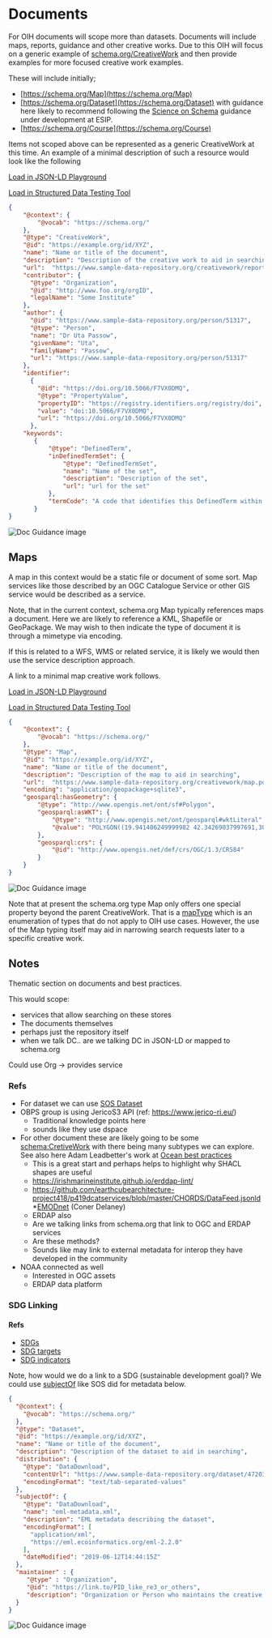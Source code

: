 # Documents

For OIH documents will scope more than datasets.   Documents will include maps, reports,
guidance and other creative works.  Due to this OIH will focus on a generic example
of [schema.org/CreativeWork](https://schema.org/CreativeWork) and then provide examples
for more focused creative work examples.

These will include initially;

* [https://schema.org/Map](https://schema.org/Map)
* [https://schema.org/Dataset](https://schema.org/Dataset) with guidance here likely to
  recommend following the [Science on Schema](https://science-on-schema.org) guidance under
  development at ESIP.
* [https://schema.org/Course](https://schema.org/Course)
  
Items not scoped above can be represented as a generic CreativeWork at this time. 
An example of a minimal description of such a resource would look like the following

[Load in JSON-LD Playground](https://json-ld.org/playground/#startTab=tab-expanded&json-ld=https://raw.githubusercontent.com/fils/odis-arch/master/schema/docs/graphs/creativework.json)

[Load in Structured Data Testing Tool](https://search.google.com/structured-data/testing-tool#url=https://raw.githubusercontent.com/fils/odis-arch/master/schema/docs/graphs/creativework.json)

<!-- embedme ./graphs/creativework.json -->
```json
{
    "@context": {
        "@vocab": "https://schema.org/"
    },
    "@type": "CreativeWork",
    "@id": "https://example.org/id/XYZ",
    "name": "Name or title of the document",
    "description": "Description of the creative work to aid in searching",
    "url":  "https://www.sample-data-repository.org/creativework/report.pdf",
    "contributor": {
      "@type": "Organization",
      "@id": "http://www.foo.org/orgID",
      "legalName": "Some Institute"
    },
    "author": {
      "@id": "https://www.sample-data-repository.org/person/51317",
      "@type": "Person",
      "name": "Dr Uta Passow",
      "givenName": "Uta",
      "familyName": "Passow",
      "url": "https://www.sample-data-repository.org/person/51317"
    },
    "identifier":
      {
        "@id": "https://doi.org/10.5066/F7VX0DMQ",
        "@type": "PropertyValue",
        "propertyID": "https://registry.identifiers.org/registry/doi",
        "value": "doi:10.5066/F7VX0DMQ",
        "url": "https://doi.org/10.5066/F7VX0DMQ"
      },
    "keywords": 
       {
           "@type": "DefinedTerm",
           "inDefinedTermSet": {
               "@type": "DefinedTermSet",
               "name": "Name of the set",
               "description": "Description of the set",
               "url": "url for the set"
           },
           "termCode": "A code that identifies this DefinedTerm within a DefinedTermSet"
       }
}

```

![Doc Guidance image](./graphs/creativework.svg)


## Maps

A map in this context would be a static file or document of some sort.  Map services like 
those described by an OGC Catalogue Service or other GIS service would be described as a 
service.  

Note, that in the current context, schema.org Map typically references maps a document.
Here we are likely to reference a KML, Shapefile or GeoPackage.  We may wish to then 
indicate the type of document it is through a mimetype via encoding.  

If this is related to a WFS, WMS or related service, it is likely we would then use the 
service description approach.  

A link to a minimal map creative work follows.


[Load in JSON-LD Playground](https://json-ld.org/playground/#startTab=tab-expanded&json-ld=https://raw.githubusercontent.com/fils/odis-arch/master/schema/docs/graphs/map.json)

[Load in Structured Data Testing Tool](https://search.google.com/structured-data/testing-tool#url=https://raw.githubusercontent.com/fils/odis-arch/master/schema/docs/graphs/map.json)

<!-- embedme ./graphs/map.json -->
```json
{
    "@context": {
        "@vocab": "https://schema.org/"
    },
    "@type": "Map",
    "@id": "https://example.org/id/XYZ",
    "name": "Name or title of the document",
    "description": "Description of the map to aid in searching",
    "url":  "https://www.sample-data-repository.org/creativework/map.pdf",
    "encoding": "application/geopackage+sqlite3",
    "geosparql:hasGeometry": {
        "@type": "http://www.opengis.net/ont/sf#Polygon",
        "geosparql:asWKT": {
            "@type": "http://www.opengis.net/ont/geosparql#wktLiteral",
            "@value": "POLYGON((19.941406249999982 42.34269037997691,30.839843749999982 42.34269037997691,30.839843749999982 26.64792437935039,19.941406249999982 26.64792437935039,19.941406249999982 42.34269037997691))"
        },
        "geosparql:crs": {
            "@id": "http://www.opengis.net/def/crs/OGC/1.3/CRS84"
        }
    }
}
```

![Doc Guidance image](./graphs/map.svg)

Note that at present the schema.org type Map only offers one special property beyond
the parent CreativeWork.  That is a [mapType](https://schema.org/Map) which is an
enumeration of types that do not apply to OIH use cases.  However, the use of the
Map typing itself may aid in narrowing search requests later to a specific creative work.


## Notes


Thematic section on documents and best practices.  

This would scope:

* services that allow searching on these stores
* The documents themselves
* perhaps just the repository itself
* when we talk DC..  are we talking DC in JSON-LD or mapped to schema.org

Could use Org -> provides service

### Refs

* For dataset we can use [SOS Dataset](https://github.com/ESIPFed/science-on-schema.org/blob/master/guides/Dataset.md)
* OBPS group is using JericoS3 API (ref:  https://www.jerico-ri.eu/)
  * Traditional knowledge points here
  * sounds like they use dspace  
* For other document these are likely going to be some [schema:CretiveWork](https://schema.org/CreativeWork) with there being many subtypes we can explore.   See also here Adam Leadbetter's work at [Ocean best practices](https://github.com/adamml/ocean-best-practices-on-schema)
  * This is a great start and perhaps helps to highlight why SHACL shapes are useful
  * https://irishmarineinstitute.github.io/erddap-lint/ 
  * https://github.com/earthcubearchitecture-project418/p419dcatservices/blob/master/CHORDS/DataFeed.jsonld
*[EMODnet](https://emodnet.eu/en)  (Coner Delaney)
  * ERDAP also
  * Are we talking links from schema.org that link to OGC and ERDAP services 
  * Are these methods?  
  * Sounds like may link to external metadata for interop they have developed in the community
* NOAA connected as well
  * Interested in OGC assets  
  * ERDAP data platform




### SDG Linking

#### Refs

* [SDGs](http://www.ontobee.org/ontology/SDGIO?iri=http://purl.unep.org/sdg/SDGIO_00000000_)
* [SDG targets](http://www.ontobee.org/ontology/SDGIO?iri=http://purl.unep.org/sdg/SDGIO_00000001)
* [SDG indicators](http://www.ontobee.org/ontology/SDGIO?iri=http%3A%2F%2Fpurl.unep.org%2Fsdg%2FSDGIO_00000003)



Note, how would we do a link to a SDG (sustainable development goal)?
We could use [subjectOf](https://schema.org/subjectOf) like SOS did
for metadata below.  

<!-- embedme ./graphs/doc.json -->

```json
{
  "@context": {
    "@vocab": "https://schema.org/"
  },
  "@type": "Dataset",
  "@id": "https://example.org/id/XYZ",
  "name": "Name or title of the document",
  "description": "Description of the dataset to aid in searching",
  "distribution": {
    "@type": "DataDownload",
    "contentUrl": "https://www.sample-data-repository.org/dataset/472032.tsv",
    "encodingFormat": "text/tab-separated-values"
  },
  "subjectOf": {
    "@type": "DataDownload",
    "name": "eml-metadata.xml",
    "description": "EML metadata describing the dataset",
    "encodingFormat": [
      "application/xml",
      "https://eml.ecoinformatics.org/eml-2.2.0"
    ],
    "dateModified": "2019-06-12T14:44:15Z"
  },
  "maintainer" : {
     "@type" : "Organization",
     "@id": "https://link.to/PID_like_re3_or_others",
     "description": "Organization or Person who maintains the creative work"
  }
}
```

![Doc Guidance image](./graphs/doc.svg)
